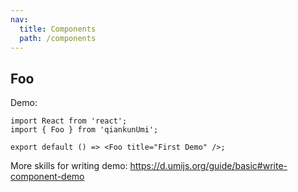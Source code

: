 ```yaml
---
nav:
  title: Components
  path: /components
---
```


## Foo

Demo:

```tsx
import React from 'react';
import { Foo } from 'qiankunUmi';

export default () => <Foo title="First Demo" />;
```

More skills for writing demo: https://d.umijs.org/guide/basic#write-component-demo
